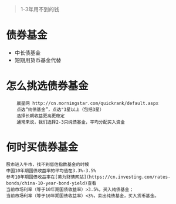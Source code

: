 > 1-3年用不到的钱

# 债券基金
- 中长债基金
- 短期用货币基金代替

# 怎么挑选债券基金
```
    晨星网 http://cn.morningstar.com/quickrank/default.aspx
    点选“纯债基金”，点选"3星以上（包括3星）
    选择长期收益更高更稳定
    通常来说，我们选择2-3只纯债基金，平均分配买入资金
```

# 何时买债券基金
```
股市进入牛市，找不到低估指数基金的时候
中国10年期国债收益率的平均值在3.3%-3.5%
参考10年期国债收益率在[英为财情网站](https://cn.investing.com/rates-bonds/china-10-year-bond-yield)查看
当前市场利率（等于10年期国债收益率）>3.5%，买入纯债基金；
当前市场利率（等于10年期国债收益率）<3%，卖出纯债基金，买入货币基金。
```
